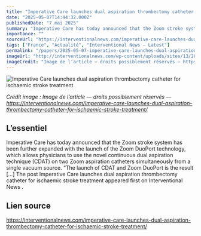 ```yaml
---
title: "Imperative Care launches dual aspiration thrombectomy catheter for ischaemic stroke treatment"
date: "2025-05-07T14:44:32.000Z"
publishedDate: "7 mai 2025"
summary: "Imperative Care has today announced that the Zoom stroke system has been further expanded with the launch of the Zoom DuoPort technology, which allows physicians to use the novel continuous dual aspiration technique (CDAT) on two Zoom aspiration catheters simultaneously from a single vacuum source. “The launch of CDAT and Zoom DuoPort is the result [&#8230;] The post Imperative Care launches dual aspiration thrombectomy catheter for ischaemic stroke treatment appeared first on Interventional News ."
importance: ""
sourceUrl: "https://interventionalnews.com/imperative-care-launches-dual-aspiration-thrombectomy-catheter-for-ischaemic-stroke-treatment/"
tags: ["France", "Actualité", "Interventional News — Latest"]
permalink: "/papers/2025-05-07-imperative-care-launches-dual-aspiration-thrombectomy-catheter-for-ischaemic-stroke-treatment"
imageUrl: "http://interventionalnews.com/wp-content/uploads/sites/13/2025/05/imperative-care-logo-png_seeklogo-442018.png"
imageCredit: "Image de l’article — droits possiblement réservés — https://interventionalnews.com/imperative-care-launches-dual-aspiration-thrombectomy-catheter-for-ischaemic-stroke-treatment/"
---
```


![Imperative Care launches dual aspiration thrombectomy catheter for ischaemic stroke treatment](http://interventionalnews.com/wp-content/uploads/sites/13/2025/05/imperative-care-logo-png_seeklogo-442018.png)

*Crédit image : Image de l’article — droits possiblement réservés — https://interventionalnews.com/imperative-care-launches-dual-aspiration-thrombectomy-catheter-for-ischaemic-stroke-treatment/*

## L’essentiel

Imperative Care has today announced that the Zoom stroke system has been further expanded with the launch of the Zoom DuoPort technology, which allows physicians to use the novel continuous dual aspiration technique (CDAT) on two Zoom aspiration catheters simultaneously from a single vacuum source. “The launch of CDAT and Zoom DuoPort is the result [&#8230;] The post Imperative Care launches dual aspiration thrombectomy catheter for ischaemic stroke treatment appeared first on Interventional News .

## Lien source

https://interventionalnews.com/imperative-care-launches-dual-aspiration-thrombectomy-catheter-for-ischaemic-stroke-treatment/
